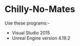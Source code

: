 # Chilly-No-Mates

Use these programs:-<br />
* Visual Studio 2015 <br />
* Unreal Engine version 4.19.2
